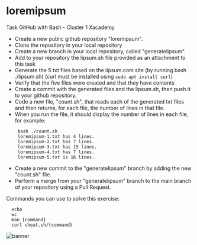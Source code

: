 # loremipsum
Task GitHub with Bash - Cluster 1 Xacademy

* Create a new public github repository "loremipsum".
* Clone the repository in your local repository
* Create a new branch in your local repository, called "generatelipsum".
* Add to your repository the lipsum.sh file provided as an attachment to this task
* Generate the 5 txt files based on the lipsum.com site (by running bash ./lipsum.sh) (curl must be installed using `sudo apt install curl`)
* Verify that the five files were created and that they have contents
* Create a commit with the generated files and the lipsum.sh, then push it to your github repository.
* Code a new file, "count.sh", that reads each of the generated txt files and then returns, for each file, the number of lines in that file.
* When you run the file, it should display the number of lines in each file, for example:
    ```
     bash ./count.sh
     loremipsum-1.txt has 4 lines.
     loremipsum-2.txt has 7 lines.
     loremipsum-3.txt has 15 lines.
     loremipsum-4.txt has 7 lines.
     loremipsum-5.txt is 16 lines.
     ```
* Create a new commit to the "generatelipsum" branch by adding the new "count.sh" file.
* Perform a merge from your "generatelipsum" branch to the main branch of your repository using a Pull Request.

Commands you can use to solve this exercise:
```
  echo
  wc
  man {command}
  curl cheat.sh/{command}
```

![banner](https://user-images.githubusercontent.com/73122175/236345335-c67192c3-6a1e-407d-981f-b7549e9cc51d.png)
